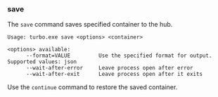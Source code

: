 ### save

The `save` command saves specified container to the hub.

```
Usage: turbo.exe save <options> <container>

<options> available:
      --format=VALUE         Use the specified format for output. Supported values: json
      --wait-after-error     Leave process open after error
      --wait-after-exit      Leave process open after it exits
```

Use the `continue` command to restore the saved container.
